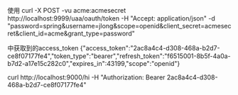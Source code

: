 使用 curl -X POST -vu acme:acmesecret http://localhost:9999/uaa/oauth/token -H "Accept: application/json" -d "password=spring&username=jlong&scope=openid&client_secret=acmesecret&client_id=acme&grant_type=password"

中获取到的access_token
{"access_token":"2ac8a4c4-d308-468a-b2d7-ce8f07177fe4","token_type":"bearer","refresh_token":"f6515001-8b5f-4a0a-b7d2-a17e15c282c0","expires_in":43199,"scope":"openid"}

curl http://localhost:9000/hi -H "Authorization: Bearer 2ac8a4c4-d308-468a-b2d7-ce8f07177fe4"